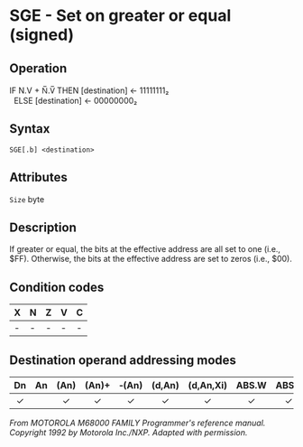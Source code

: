# SGE - Set on greater or equal (signed)

## Operation
IF N.V + N̅.V̅ THEN [destination] ← 11111111₂<br/>
&nbsp;&nbsp;ELSE [destination] ← 00000000₂

## Syntax
```assembly
SGE[.b] <destination>
```

## Attributes
`Size` byte

## Description
If greater or equal, the bits at the effective address are all set to one (i.e., $FF). Otherwise, the bits at the effective address are set to zeros (i.e., $00).

## Condition codes
|X|N|Z|V|C|
|--|--|--|--|--|
|-|-|-|-|-|

## Destination operand addressing modes
|Dn|An|(An)|(An)+|&#x2011;(An)|(d,An)|(d,An,Xi)|ABS.W|ABS.L|(d,PC)|(d,PC,Xn)|imm|
|:-:|:-:|:-:|:-:|:-:|:-:|:-:|:-:|:-:|:-:|:-:|:-:|
|✓||✓|✓|✓|✓|✓|✓|✓||||

*From MOTOROLA M68000 FAMILY Programmer's reference manual. Copyright 1992 by Motorola Inc./NXP. Adapted with permission.*